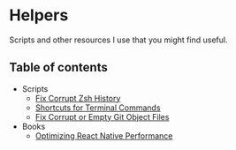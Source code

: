 # Helpers

Scripts and other resources I use that you might find useful.

## Table of contents

- Scripts
  - [Fix Corrupt Zsh History](./scripts/zsh_history_fix.sh)
  - [Shortcuts for Terminal Commands](./scripts/aliases.sh)
  - [Fix Corrupt or Empty Git Object Files](./scripts/git_corrupt_object_file_fix.sh)
- Books
  - [Optimizing React Native Performance](https://www.callstack.com/ebook/the-ultimate-guide-to-react-native-optimization)
